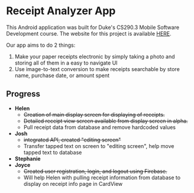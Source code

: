 # Receipt Analyzer App
This Android application was built for Duke's CS290.3 Mobile Software Development course. The website for this project is available [HERE](https://joycechoi19.github.io/receiptAnalyzerWebsite/). 

Our app aims to do 2 things:
1. Make your paper receipts electronic by simply taking a photo and storing all of them in a easy to navigate UI 
2. Use image-to-text conversion to make receipts searchable by store name, purchase date, or amount spent

## Progress
* **Helen**
  * ~~Creation of main display screen for displaying of receipts.~~
  * ~~Detailed receipt view screen available from display screen in alpha.~~
  * Pull receipt data from database and remove hardcoded values
* **Josh**
  * ~~integrated API, created "editing screen"~~
  * Transfer tapped text on screen to "editing screen", help move tapped text to database
* **Stephanie**
* **Joyce**
  * ~~Created user registration, login, and logout using Firebase.~~
  * Will help Helen with pulling receipt information from database to display on receipt info page in CardView
